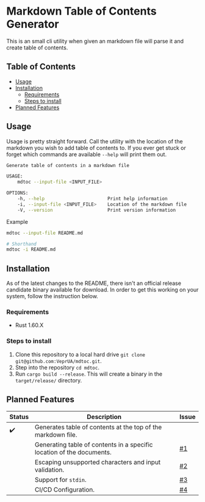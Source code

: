 # Markdown Table of Contents Generator

This is an small cli utility when given an markdown file will parse it and create table of contents.

## Table of Contents

- [Usage](#usage)
- [Installation](#installation)
  - [Requirements](#requirements)
  - [Steps to install](#steps-to-install)
- [Planned Features](#planned-features)

## Usage

Usage is pretty straight forward. Call the utility with the location of the markdown you wish to add table of contents to. If you ever get stuck or forget which commands are available `--help` will print them out.

```bash
Generate table of contents in a markdown file

USAGE:
    mdtoc --input-file <INPUT_FILE>

OPTIONS:
    -h, --help                       Print help information
    -i, --input-file <INPUT_FILE>    Location of the markdown file
    -V, --version                    Print version information

```

Example

```bash
mdtoc --input-file README.md

# Shorthand
mdtoc -i README.md
```

## Installation

As of the latest changes to the README, there isn't an official release candidate binary available for download. In order to get this working on your system, follow the instruction below.

### Requirements

- Rust 1.60.X

### Steps to install

1. Clone this repository to a local hard drive `git clone git@github.com:VeprUA/mdtoc.git`.
2. Step into the repository `cd mdtoc`.
3. Run `cargo build --release`. This will create a binary in the `target/release/` directory.

## Planned Features

| Status             | Description                                                           | Issue                                          |
| ------------------ | --------------------------------------------------------------------- | ---------------------------------------------- |
| :heavy_check_mark: | Generates table of contents at the top of the markdown file.          |                                                |
|                    | Generating table of contents in a specific location of the documents. | [#1](https://github.com/VeprUA/mdtoc/issues/1) |
|                    | Escaping unsupported characters and input validation.                 | [#2](https://github.com/VeprUA/mdtoc/issues/2) |
|                    | Support for `stdin`.                                                  | [#3](https://github.com/VeprUA/mdtoc/issues/3) |
|                    | CI/CD Configuration.                                                  | [#4](https://github.com/VeprUA/mdtoc/issues/4) |
